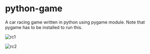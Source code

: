 # python-game
A car racing game written in python using pygame module. Note that pygame has to be installed to run this.

![rc1](https://user-images.githubusercontent.com/20721424/28248595-d4bdb6b8-6a64-11e7-8f43-d19c5ecc3900.png)

![rc2](https://user-images.githubusercontent.com/20721424/28248606-046cf1b2-6a65-11e7-9f43-9f0e4072a590.png)


